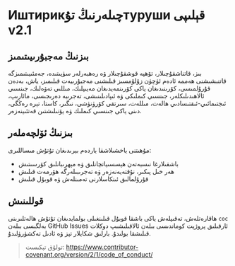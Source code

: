 
# Иштирикچىلەرنىڭ تۇтуруши قېلىپى v2.1

## بىزنىڭ مەجبۇرىيىتىمىز
بىز، قاتناشقۇچىلار، تۆھپە قوشقۇچىلار ۋە رەھبەرلەر سۈپىتىدە، جەمئىيىتىمىزگە قاتنىشىشنى ھەممە ئادەم ئۈچۈن زۇلۇمسىز قىلىشنى مەجبۇرىيەت قىلىمىز، ياش، بەدەن قۇرۇلمىسى، كۆرىنىدىغان ياكى كۆرىنمەيدىغان مەيىپلىك، مىللىي تەۋەلىك، جىنسىي ئالاھىدىلىكلەر، جىنسىي كىملىكى ۋە ئىپادىلىنىشى، تەجرىبە دەرىجىسى، مائارىپ، ئىجتىمائىي-ئىقتىسادىي ھالەت، مىللەت، سىرتقى كۆرۈنۈشى، نىگىر، كاستا، تېرە رەڭگى، دىنى ياكى جىنسىي كىملىك ۋە يۆنىلىشتىن قەتئىينەزەر.

## بىزنىڭ ئۆلچەملەر
مۇھىتنى ياخشىلاشقا ياردەم بېرىدىغان تۇتۇش مىساللىرى:
- باشقىلارغا نىسبەتەن ھېسسىياتچانلىق ۋە مېھرىبانلىق كۆرسىتىش
- ھەر خىل پىكىر، نۇقتەيەنەزەر ۋە تەجرىبىلەرگە ھۆرمەت قىلىش
- قۇرۇلمالىق ئىنكاسلارنى تەمىنلەش ۋە قوبۇل قىلىش

## قوللىنىش
ھاقارەتلەش، تەقىپلەش ياكى باشقا قوبۇل قىلىنغىلى بولمايدىغان تۇتۇش ھالەتلىرىنى `coc` بەلگىسى بىلەن GitHub Issues ئارقىلىق پروژېت كوماندىسى بىلەن ئالاقىلىشىپ دوكلات قىلىشقا بولىدۇ. بارلىق شكايلار تېز ۋە ئادىل تەكشۈرۈلىدۇ.

> تولۇق تېكىست: https://www.contributor-covenant.org/version/2/1/code_of_conduct/ 
